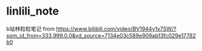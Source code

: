 # linlili_note
b站林粒粒笔记
from https://www.bilibili.com/video/BV1944y1x7SW/?spm_id_from=333.999.0.0&vd_source=7134e03c589e909ab13fc029e17782b0
